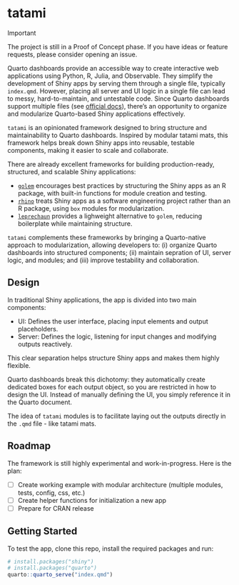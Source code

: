 # tatami

> [!IMPORTANT]  
> The project is still in a Proof of Concept phase. If you have ideas or feature requests, please consider opening an issue.

Quarto dashboards provide an accessible way to create interactive web applications using Python, R, Julia, and Observable. They simplify the development of Shiny apps by serving them through a single file, typically `index.qmd`. However, placing all server and UI logic in a single file can lead to messy, hard-to-maintain, and untestable code. Since Quarto dashboards support multiple files (see [official docs]((https://quarto.org/docs/interactive/shiny/execution.html#multiple-files))), there’s an opportunity to organize and modularize Quarto-based Shiny applications effectively.

`tatami` is an opinionated framework designed to bring structure and maintainability to Quarto dashboards. Inspired by modular tatami mats, this framework helps break down Shiny apps into reusable, testable components, making it easier to scale and collaborate.

There are already excellent frameworks for building production-ready, structured, and scalable Shiny applications:

- [`golem`](https://github.com/ThinkR-open/golem) encourages best practices by structuring the Shiny apps as an R package, with built-in functions for module creation and testing.
- [`rhino`](https://github.com/Appsilon/rhino) treats Shiny apps as a software engineering project rather than an R package, using `box` modules for modularization.
- [`leprechaun`](https://github.com/devOpifex/leprechaun) provides a lighweight alternative to `golem`, reducing boilerplate while maintaining structure.

`tatami` complements these frameworks by bringing a Quarto-native approach to modularization, allowing developers to: (i) organize Quarto dashboards into structured components; (ii) maintain sepration of UI, server logic, and modules; and (iii) improve testability and collaboration.

## Design

In traditional Shiny applications, the app is divided into two main components:

- UI: Defines the user interface, placing input elements and output placeholders.
- Server: Defines the logic, listening for input changes and modifying outputs reactively.

This clear separation helps structure Shiny apps and makes them highly flexible.

Quarto dashboards break this dichotomy: they automatically create dedicated boxes for each output object, so you are restricted in how to design the UI. Instead of manually defining the UI, you simply reference it in the Quarto document.

The idea of `tatami` modules is to facilitate laying out the outputs directly in the `.qmd` file - like tatami mats. 

## Roadmap

The framework is still highly experimental and work-in-progress. Here is the plan:

- [ ] Create working example with modular architecture (multiple modules, tests, config, css, etc.)
- [ ] Create helper functions for initialization a new app
- [ ] Prepare for CRAN release

## Getting Started

To test the app, clone this repo, install the required packages and run:

```r
# install.packages("shiny")
# install.packages("quarto")
quarto::quarto_serve("index.qmd")
```

